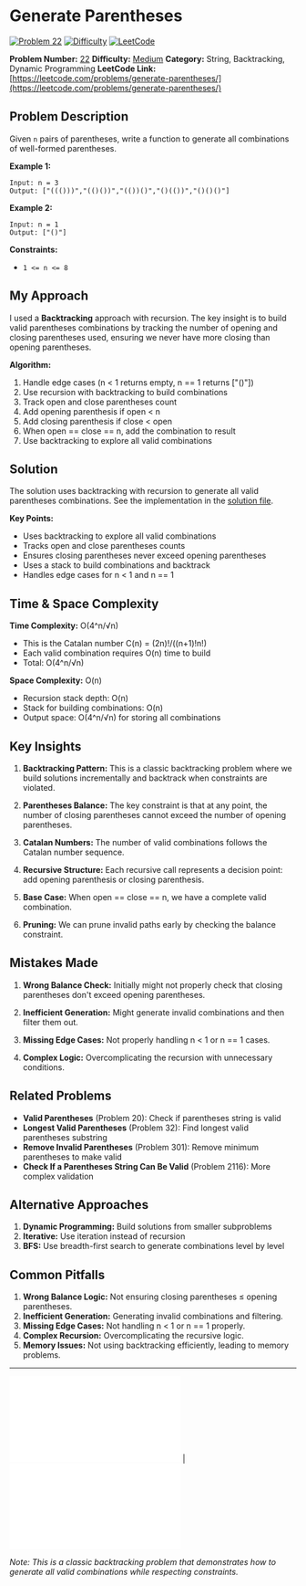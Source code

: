 # Generate Parentheses

[![Problem 22](https://img.shields.io/badge/Problem-22-blue?style=for-the-badge&logo=leetcode)](https://leetcode.com/problems/generate-parentheses/)
[![Difficulty](https://img.shields.io/badge/Difficulty-Medium-orange?style=for-the-badge)](https://leetcode.com/problemset/?difficulty=MEDIUM)
[![LeetCode](https://img.shields.io/badge/LeetCode-View%20Problem-orange?style=for-the-badge&logo=leetcode)](https://leetcode.com/problems/generate-parentheses/)

**Problem Number:** [22](https://leetcode.com/problems/generate-parentheses/)
**Difficulty:** [Medium](https://leetcode.com/problemset/?difficulty=MEDIUM)
**Category:** String, Backtracking, Dynamic Programming
**LeetCode Link:** [https://leetcode.com/problems/generate-parentheses/](https://leetcode.com/problems/generate-parentheses/)

## Problem Description

Given `n` pairs of parentheses, write a function to generate all combinations of well-formed parentheses.

**Example 1:**
```
Input: n = 3
Output: ["((()))","(()())","(())()","()(())","()()()"]
```

**Example 2:**
```
Input: n = 1
Output: ["()"]
```

**Constraints:**
- `1 <= n <= 8`

## My Approach

I used a **Backtracking** approach with recursion. The key insight is to build valid parentheses combinations by tracking the number of opening and closing parentheses used, ensuring we never have more closing than opening parentheses.

**Algorithm:**
1. Handle edge cases (n < 1 returns empty, n == 1 returns ["()"])
2. Use recursion with backtracking to build combinations
3. Track open and close parentheses count
4. Add opening parenthesis if open < n
5. Add closing parenthesis if close < open
6. When open == close == n, add the combination to result
7. Use backtracking to explore all valid combinations

## Solution

The solution uses backtracking with recursion to generate all valid parentheses combinations. See the implementation in the [solution file](../exercises/22.generate-parentheses.py).

**Key Points:**
- Uses backtracking to explore all valid combinations
- Tracks open and close parentheses counts
- Ensures closing parentheses never exceed opening parentheses
- Uses a stack to build combinations and backtrack
- Handles edge cases for n < 1 and n == 1

## Time & Space Complexity

**Time Complexity:** O(4^n/√n)
- This is the Catalan number C(n) = (2n)!/((n+1)!n!)
- Each valid combination requires O(n) time to build
- Total: O(4^n/√n)

**Space Complexity:** O(n)
- Recursion stack depth: O(n)
- Stack for building combinations: O(n)
- Output space: O(4^n/√n) for storing all combinations

## Key Insights

1. **Backtracking Pattern:** This is a classic backtracking problem where we build solutions incrementally and backtrack when constraints are violated.

2. **Parentheses Balance:** The key constraint is that at any point, the number of closing parentheses cannot exceed the number of opening parentheses.

3. **Catalan Numbers:** The number of valid combinations follows the Catalan number sequence.

4. **Recursive Structure:** Each recursive call represents a decision point: add opening parenthesis or closing parenthesis.

5. **Base Case:** When open == close == n, we have a complete valid combination.

6. **Pruning:** We can prune invalid paths early by checking the balance constraint.

## Mistakes Made

1. **Wrong Balance Check:** Initially might not properly check that closing parentheses don't exceed opening parentheses.

2. **Inefficient Generation:** Might generate invalid combinations and then filter them out.

3. **Missing Edge Cases:** Not properly handling n < 1 or n == 1 cases.

4. **Complex Logic:** Overcomplicating the recursion with unnecessary conditions.

## Related Problems

- **Valid Parentheses** (Problem 20): Check if parentheses string is valid
- **Longest Valid Parentheses** (Problem 32): Find longest valid parentheses substring
- **Remove Invalid Parentheses** (Problem 301): Remove minimum parentheses to make valid
- **Check If a Parentheses String Can Be Valid** (Problem 2116): More complex validation

## Alternative Approaches

1. **Dynamic Programming:** Build solutions from smaller subproblems
2. **Iterative:** Use iteration instead of recursion
3. **BFS:** Use breadth-first search to generate combinations level by level

## Common Pitfalls

1. **Wrong Balance Logic:** Not ensuring closing parentheses ≤ opening parentheses.
2. **Inefficient Generation:** Generating invalid combinations and filtering.
3. **Missing Edge Cases:** Not handling n < 1 or n == 1 properly.
4. **Complex Recursion:** Overcomplicating the recursive logic.
5. **Memory Issues:** Not using backtracking efficiently, leading to memory problems.

---

[![Back to Index](../../README.md#-problem-index)](../../README.md#-problem-index) | [![View Solution](../exercises/22.generate-parentheses.py)](../exercises/22.generate-parentheses.py)

*Note: This is a classic backtracking problem that demonstrates how to generate all valid combinations while respecting constraints.*
